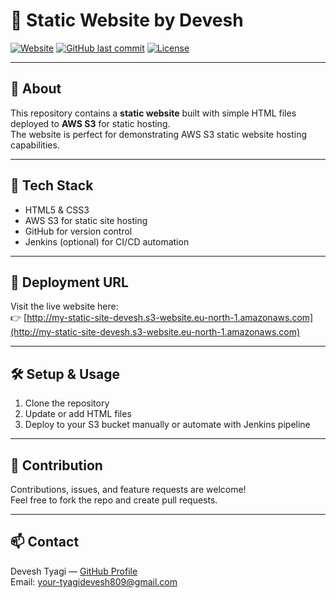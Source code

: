 # 🚀 Static Website by Devesh

[![Website](https://img.shields.io/badge/website-AWS%20S3-blue?style=flat-square&logo=amazonaws)](http://my-static-site-devesh.s3-website.eu-north-1.amazonaws.com)
[![GitHub last commit](https://img.shields.io/github/last-commit/deveshtyagi725/-static-website?style=flat-square)](https://github.com/deveshtyagi725/-static-website/commits/main)
[![License](https://img.shields.io/badge/license-MIT-green?style=flat-square)](https://opensource.org/licenses/MIT)

---

## 📄 About

This repository contains a **static website** built with simple HTML files deployed to **AWS S3** for static hosting.  
The website is perfect for demonstrating AWS S3 static website hosting capabilities.

---

## 🧰 Tech Stack

- HTML5 & CSS3  
- AWS S3 for static site hosting  
- GitHub for version control  
- Jenkins (optional) for CI/CD automation  

---

## 🚀 Deployment URL

Visit the live website here:  
👉 [http://my-static-site-devesh.s3-website.eu-north-1.amazonaws.com](http://my-static-site-devesh.s3-website.eu-north-1.amazonaws.com)

---

## 🛠️ Setup & Usage

1. Clone the repository  
2. Update or add HTML files  
3. Deploy to your S3 bucket manually or automate with Jenkins pipeline  

---

## 🤝 Contribution

Contributions, issues, and feature requests are welcome!  
Feel free to fork the repo and create pull requests.

---

## 📫 Contact

Devesh Tyagi — [GitHub Profile](https://github.com/deveshtyagi725)  
Email: your-tyagidevesh809@gmail.com

